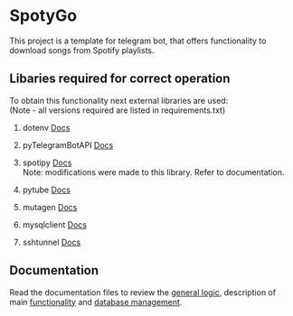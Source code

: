# SpotyGo
This project is a template for telegram bot, that offers functionality to download songs from Spotify playlists.

## Libaries required for correct operation

To obtain this functionality next external libraries are used:  
(Note - all versions required are listed in requirements.txt) 

1. dotenv [Docs](https://pypi.org/project/python-dotenv)  
    
2. pyTelegramBotAPI [Docs](https://pypi.org/project/pyTelegramBotAPI/)

3. spotipy [Docs](https://pypi.org/project/spotipy/)  
   Note: modifications were made to this library. Refer to documentation.

4. pytube [Docs](https://pypi.org/project/pytube/)  
 
5. mutagen [Docs](https://pypi.org/project/mutagen/)  
  
6. mysqlclient [Docs](https://pypi.org/project/mysqlclient/)

7. sshtunnel [Docs](https://pypi.org/project/sshtunnel/)

## Documentation
Read the documentation files to review the [general logic](docs/docs_general.txt), description of main [functionality](docs/docs_functionality.txt) 
and [database management](docs/docs_database.txt).


